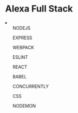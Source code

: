 <h1>Alexa Full Stack</h1>

<li>
  <ul>NODEJS</ul>
  <ul>EXPRESS</ul>
  <ul>WEBPACK</ul>
  <ul>ESLINT</ul>
  <ul>REACT</ul>
  <ul>BABEL</ul>
  <ul>CONCURRENTLY</ul>
  <ul>CSS</ul>
  <ul>NODEMON</ul>
</li>
